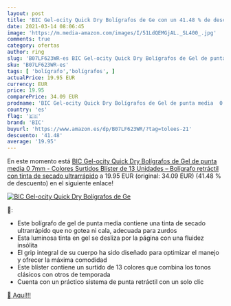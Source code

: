 ```yaml
---
layout: post
title: 'BIC Gel-ocity Quick Dry Bolígrafos de Ge con un 41.48 % de descuento'
date: 2021-03-14 08:06:45
image: 'https://m.media-amazon.com/images/I/51LdQEMGjAL._SL400_.jpg'
comments: true
category: ofertas
author: ring
slug: 'B07LF623WR-es BIC Gel-ocity Quick Dry Bolígrafos de Gel de punta media 0...'
sku: 'B07LF623WR-es'
tags: [ 'bolígrafo','bolígrafos', ]
actualPrice: 19.95 EUR
currency: EUR
price: 19.95
comparePrice: 34.09 EUR
prodname: 'BIC Gel-ocity Quick Dry Bolígrafos de Gel de punta media  0 7mm  - Colores Surtidos  Blíster de 13 Unidades – Bolígrafo retráctil con tinta de secado ultrarrápido'
country: 'es'
flag: '🇪🇸'
brand: 'BIC'
buyurl: 'https://www.amazon.es/dp/B07LF623WR/?tag=tolees-21'
descuento: '41.48'
average: '19.95'
---
```


En este momento está [BIC Gel-ocity Quick Dry Bolígrafos de Gel de punta media  0 7mm  - Colores Surtidos  Blíster de 13 Unidades – Bolígrafo retráctil con tinta de secado ultrarrápido](https://www.amazon.es/dp/B07LF623WR/?tag=tolees-21) a 19.95 EUR (original: 34.09 EUR) (41.48 %  de descuento) en el siguiente enlace!

[![BIC Gel-ocity Quick Dry Bolígrafos de Ge](https://m.media-amazon.com/images/I/51LdQEMGjAL._SL400_.jpg)](https://www.amazon.es/dp/B07LF623WR/?tag=tolees-21)

🔎:

- Este bolígrafo de gel de punta media contiene una tinta de secado ultrarrápido que no gotea ni cala, adecuada para zurdos
- Esta luminosa tinta en gel se desliza por la página con una fluidez insólita
- El grip integral de su cuerpo ha sido diseñado para optimizar el manejo y ofrecer la máxima comodidad
- Este blíster contiene un surtido de 13 colores que combina los tonos clásicos con otros de temporada
- Cuenta con un práctico sistema de punta retráctil con un solo clic

[🛒 Aquí!!!](https://www.amazon.es/dp/B07LF623WR/?tag=tolees-21)
